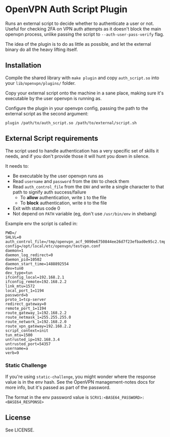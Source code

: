 # OpenVPN Auth Script Plugin

Runs an external script to decide whether to authenticate a user or not. Useful for checking 2FA on VPN auth attempts as it doesn't block the main openvpn process, unlike passing the script to `--auth-user-pass-verify` flag.

The idea of the plugin is to do as little as possible, and let the external binary do all the heavy lifting itself.

## Installation

Compile the shared library with `make plugin` and copy `auth_script.so` into your `lib/openvpn/plugins/` folder.

Copy your external script onto the machine in a sane place, making sure it's executable by the user openvpn is running as.

Configure the plugin in your openvpn config, passing the path to the external script as the second argument:

    plugin /path/to/auth_script.so /path/to/external/script.sh

## External Script requirements

The script used to handle authentication has a very specific set of skills it needs, and if you don't provide those it will hunt you down in silence.

It needs to:

* Be executable by the user openvpn runs as
* Read `username` and `password` from the `ENV` to check them
* Read `auth_control_file` from the `ENV` and write a single character to that path to signify auth success/failure
    * To **allow** authentication, write `1` to the file
    * To **block** authentication, write `0` to the file
* Exit with status code 0
* Not depend on `PATH` variable (eg, don't use `/usr/bin/env` in shebang)

Example env the script is called in:

    PWD=/
    SHLVL=0
    auth_control_file=/tmp/openvpn_acf_9090e6750844ee26d7f23efbad0e95c2.tmp
    config=/opt/local/etc/openvpn/testvpn.conf
    daemon=1
    daemon_log_redirect=0
    daemon_pid=10502
    daemon_start_time=1488892554
    dev=tun0
    dev_type=tun
    ifconfig_local=192.168.2.1
    ifconfig_remote=192.168.2.2
    link_mtu=1572
    local_port_1=1194
    password=b
    proto_1=tcp-server
    redirect_gateway=0
    remote_port_1=1194
    route_gateway_1=192.168.2.2
    route_netmask_1=255.255.255.0
    route_network_1=192.168.2.0
    route_vpn_gateway=192.168.2.2
    script_context=init
    tun_mtu=1500
    untrusted_ip=192.168.3.4
    untrusted_port=54357
    username=a
    verb=9

### Static Challenge

If you're using `static-challenge`, you might wonder where the response value is in the env hash. See the OpenVPN management-notes docs for more info, but it's passed as part of the password.

The format in the env password value is `SCRV1:<BASE64_PASSWORD>:<BASE64_RESPONSE>`

## License

See LICENSE.
